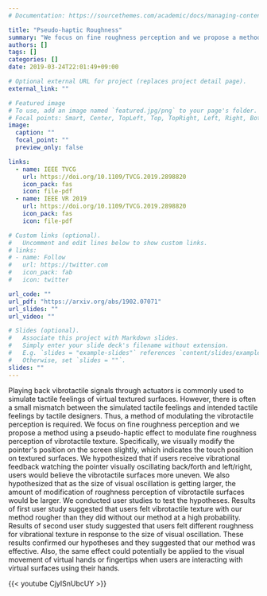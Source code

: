 ```yaml
---
# Documentation: https://sourcethemes.com/academic/docs/managing-content/

title: "Pseudo-haptic Roughness"
summary: "We focus on fine roughness perception and we propose a method using a pseudo-haptic effect to modulate fine roughness perception of vibrotactile texture"
authors: []
tags: []
categories: []
date: 2019-03-24T22:01:49+09:00

# Optional external URL for project (replaces project detail page).
external_link: ""

# Featured image
# To use, add an image named `featured.jpg/png` to your page's folder.
# Focal points: Smart, Center, TopLeft, Top, TopRight, Left, Right, BottomLeft, Bottom, BottomRight.
image:
  caption: ""
  focal_point: ""
  preview_only: false

links:
  - name: IEEE TVCG
    url: https://doi.org/10.1109/TVCG.2019.2898820
    icon_pack: fas
    icon: file-pdf
  - name: IEEE VR 2019
    url: https://doi.org/10.1109/TVCG.2019.2898820
    icon_pack: fas
    icon: file-pdf

# Custom links (optional).
#   Uncomment and edit lines below to show custom links.
# links:
# - name: Follow
#   url: https://twitter.com
#   icon_pack: fab
#   icon: twitter

url_code: ""
url_pdf: "https://arxiv.org/abs/1902.07071"
url_slides: ""
url_video: ""

# Slides (optional).
#   Associate this project with Markdown slides.
#   Simply enter your slide deck's filename without extension.
#   E.g. `slides = "example-slides"` references `content/slides/example-slides.md`.
#   Otherwise, set `slides = ""`.
slides: ""
---
```

Playing back vibrotactile signals through actuators is commonly used to simulate tactile feelings of virtual textured surfaces. However, there is often a small mismatch between the simulated tactile feelings and intended tactile feelings by tactile designers. Thus, a method of modulating the vibrotactile perception is required. We focus on fine roughness perception and we propose a method using a pseudo-haptic effect to modulate fine roughness perception of vibrotactile texture. Specifically, we visually modify the pointer's position on the screen slightly, which indicates the touch position on textured surfaces. We hypothesized that if users receive vibrational feedback watching the pointer visually oscillating back/forth and left/right, users would believe the vibrotactile surfaces more uneven. We also hypothesized that as the size of visual oscillation is getting larger, the amount of modification of roughness perception of vibrotactile surfaces would be larger. We conducted user studies to test the hypotheses. Results of first user study suggested that users felt vibrotactile texture with our method rougher than they did without our method at a high probability. Results of second user study suggested that users felt different roughness for vibrational texture in response to the size of visual oscillation. These results confirmed our hypotheses and they suggested that our method was effective. Also, the same effect could potentially be applied to the visual movement of virtual hands or fingertips when users are interacting with virtual surfaces using their hands.

{{< youtube CjyISnUbcUY >}}
